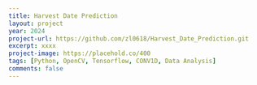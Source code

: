 ```yaml
---
title: Harvest Date Prediction
layout: project
year: 2024
project-url: https://github.com/zl0618/Harvest_Date_Prediction.git
excerpt: xxxx
project-image: https://placehold.co/400
tags: [Python, OpenCV, Tensorflow, CONV1D, Data Analysis]
comments: false
---
```

